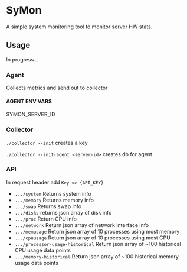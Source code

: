 # SyMon
A simple system monitoring tool to monitor server HW stats. 

## Usage

In progress...

### Agent 
Collects metrics and send out to collector

#### AGENT ENV VARS
SYMON_SERVER_ID

### Collector
`./collector --init` creates a key

`./collector --init-agent <server-id>` creates db for agent

### API
In request header add `Key => {API_KEY}`

* `.../system` Returns system info
* `.../memory` Returns memory info
* `.../swap` Returns swap info
* `.../disks` returns json array of disk info
* `.../proc` Return CPU info
* `.../network` Return json array of network interface info
* `.../memusage` Return json array of 10 processes using most memory
* `.../cpuusage` Return json array of 10 processes using most CPU
* `.../processor-usage-historical` Return json array of ~100 historical CPU usage data points
* `.../memory-historical` Return json array of ~100 historical memory usage data points